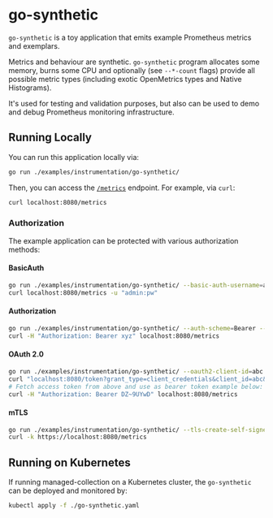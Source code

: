 # go-synthetic

`go-synthetic` is a toy application that emits example Prometheus metrics and exemplars.

Metrics and behaviour are synthetic. `go-synthetic` program allocates some memory,
burns some CPU and optionally (see `--*-count` flags) provide all possible metric
types (including exotic OpenMetrics types and Native Histograms).

It's used for testing and validation purposes, but also can be used to demo and debug
Prometheus monitoring infrastructure.

## Running Locally

You can run this application locally via:

```bash
go run ./examples/instrumentation/go-synthetic/
```

Then, you can access the [`/metrics`](http://localhost:8080/metrics) endpoint. For example, via `curl`:

```bash
curl localhost:8080/metrics
```

### Authorization

The example application can be protected with various authorization methods:

#### BasicAuth

```bash
go run ./examples/instrumentation/go-synthetic/ --basic-auth-username=admin --basic-auth-password=pw
curl localhost:8080/metrics -u "admin:pw"
```

#### Authorization

```bash
go run ./examples/instrumentation/go-synthetic/ --auth-scheme=Bearer --auth-parameters=xyz
curl -H "Authorization: Bearer xyz" localhost:8080/metrics
```

#### OAuth 2.0

```bash
go run ./examples/instrumentation/go-synthetic/ --oauth2-client-id=abc --oauth2-client-secret=xyz
curl "localhost:8080/token?grant_type=client_credentials&client_id=abc&client_secret=xyz"
# Fetch access token from above and use as bearer token example below:
curl -H "Authorization: Bearer DZ~9UYwD" localhost:8080/metrics
```

#### mTLS

```bash
go run ./examples/instrumentation/go-synthetic/ --tls-create-self-signed=true
curl -k https://localhost:8080/metrics
```

## Running on Kubernetes

If running managed-collection on a Kubernetes cluster, the `go-synthetic` can be
deployed and monitored by:

```bash
kubectl apply -f ./go-synthetic.yaml
```
